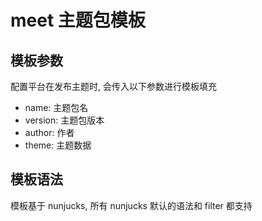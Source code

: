 # meet 主题包模板

## 模板参数

配置平台在发布主题时, 会传入以下参数进行模板填充

* name: 主题包名
* version: 主题包版本
* author: 作者
* theme: 主题数据

## 模板语法

模板基于 nunjucks, 所有 nunjucks 默认的语法和 filter 都支持
